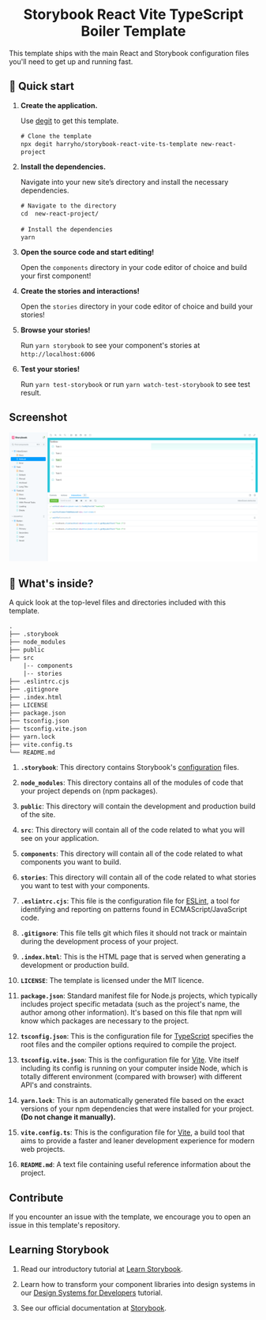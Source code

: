 <h1 align="center">
  Storybook React Vite TypeScript Boiler Template
</h1>

This template ships with the main React and Storybook configuration files you'll need to get up and running fast.

## 🚅 Quick start

1.  **Create the application.**

    Use [degit](https://github.com/Rich-Harris/degit) to get this template.

    ```shell
    # Clone the template
    npx degit harryho/storybook-react-vite-ts-template new-react-project
    ```

1.  **Install the dependencies.**

    Navigate into your new site’s directory and install the necessary dependencies.

    ```shell
    # Navigate to the directory
    cd  new-react-project/

    # Install the dependencies
    yarn
    ```

1.  **Open the source code and start editing!**

    Open the `components` directory in your code editor of choice and build your first component!


1.  **Create the stories and interactions!**

    Open the `stories` directory in your code editor of choice and build your stories!

1.  **Browse your stories!**

    Run `yarn storybook` to see your component's stories at `http://localhost:6006`

1. **Test your stories!**

    Run `yarn test-storybook` or run `yarn watch-test-storybook` to see test result.

## Screenshot

![Storybook-interaction](./screenshots/storybook-interactions.png)


## 🔎 What's inside?

A quick look at the top-level files and directories included with this template.

    .
    ├── .storybook
    ├── node_modules
    ├── public
    ├── src
        |-- components
        |-- stories
    ├── .eslintrc.cjs
    ├── .gitignore
    ├── .index.html
    ├── LICENSE
    ├── package.json
    ├── tsconfig.json
    ├── tsconfig.vite.json       
    ├── yarn.lock
    ├── vite.config.ts
    └── README.md

1.  **`.storybook`**: This directory contains Storybook's [configuration](https://storybook.js.org/docs/react/configure/overview) files.

2.  **`node_modules`**: This directory contains all of the modules of code that your project depends on (npm packages).

3.  **`public`**: This directory will contain the development and production build of the site.

4.  **`src`**: This directory will contain all of the code related to what you will see on your application.

5.  **`components`**: This directory will contain all of the code related to what components you want to build.

6.  **`stories`**: This directory will contain all of the code related to what stories you want to test with your components.

7.  **`.eslintrc.cjs`**: This file is the configuration file for [ESLint](https://eslint.org/), a tool for identifying and reporting on patterns found in ECMAScript/JavaScript code.

8.  **`.gitignore`**: This file tells git which files it should not track or maintain during the development process of your project.

9.  **`.index.html`**: This is the HTML page that is served when generating a development or production build.

10. **`LICENSE`**: The template is licensed under the MIT licence.

11. **`package.json`**: Standard manifest file for Node.js projects, which typically includes project specific metadata (such as the project's name, the author among other information). It's based on this file that npm will know which packages are necessary to the project.

12. **`tsconfig.json`**: This is the configuration file for [TypeScript](https://www.typescriptlang.org/) specifies the root files and the compiler options required to compile the project.
    
13. **`tsconfig.vite.json`**: This is the configuration file for [Vite](https://vitejs.dev/). Vite itself including its config is running on your computer inside Node, which is totally different environment (compared with browser) with different API's and constraints.

14. **`yarn.lock`**: This is an automatically generated file based on the exact versions of your npm dependencies that were installed for your project. **(Do not change it manually).**

15. **`vite.config.ts`**: This is the configuration file for [Vite](https://vitejs.dev/), a build tool that aims to provide a faster and leaner development experience for modern web projects.

16. **`README.md`**: A text file containing useful reference information about the project.


## Contribute

If you encounter an issue with the template, we encourage you to open an issue in this template's repository.

## Learning Storybook

1. Read our introductory tutorial at [Learn Storybook](https://storybook.js.org/tutorials/intro-to-storybook/react/en/get-started/).

1. Learn how to transform your component libraries into design systems in our [Design Systems for Developers](https://storybook.js.org/tutorials/design-systems-for-developers/) tutorial.

1. See our official documentation at [Storybook](https://storybook.js.org/).

